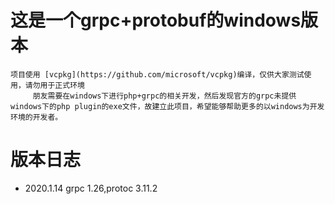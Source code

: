 # 这是一个grpc+protobuf的windows版本
    项目使用 [vcpkg](https://github.com/microsoft/vcpkg)编译，仅供大家测试使用，请勿用于正式环境
         朋友需要在windows下进行php+grpc的相关开发，然后发现官方的grpc未提供windows下的php plugin的exe文件，故建立此项目，希望能够帮助更多的以windows为开发环境的开发者。 

# 版本日志
- 2020.1.14 grpc 1.26,protoc 3.11.2
    
     
